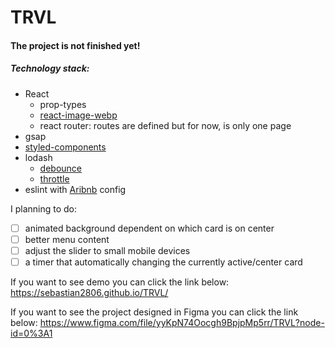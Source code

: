 # **TRVL**

#### The project is not finished yet!

##### Technology stack:

- React
  - prop-types
  - [react-image-webp](https://github.com/DonRai/react-image-webp)
  - react router: routes are defined but for now, is only one page
- gsap
- [styled-components](https://styled-components.com/)
- lodash
  - [debounce](https://lodash.com/docs/4.17.15#debounce)
  - [throttle](https://lodash.com/docs/4.17.15#throttle)
- eslint with [Aribnb](https://github.com/airbnb/javascript/tree/master/packages/eslint-config-airbnb) config

I planning to do:

- [ ] animated background dependent on which card is on center
- [ ] better menu content
- [ ] adjust the slider to small mobile devices
- [ ] a timer that automatically changing the currently active/center card

If you want to see demo you can click the link below:
https://sebastian2806.github.io/TRVL/

If you want to see the project designed in Figma you can click the link below:
https://www.figma.com/file/yyKpN74Oocgh9BpjpMp5rr/TRVL?node-id=0%3A1

